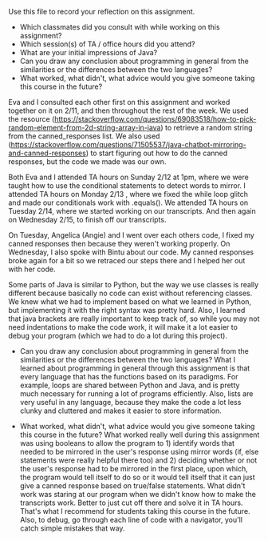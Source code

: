 Use this file to record your reflection on this assignment.

- Which classmates did you consult with while working on this assignment?
- Which session(s) of TA / office hours did you attend?
- What are your initial impressions of Java? 
- Can you draw any conclusion about programming in general from the similarities or the differences between the two languages? 
- What worked, what didn't, what advice would you give someone taking this course in the future?



Eva and I consulted each other first on this assignment and worked together on it on 2/11, and then throughout the rest of the week. We used the resource (https://stackoverflow.com/questions/69083518/how-to-pick-random-element-from-2d-string-array-in-java) to retrieve a random string from the canned_responses list. We also used (https://stackoverflow.com/questions/71505537/java-chatbot-mirroring-and-canned-responses) to start figuring out how to do the canned responses, but the code we made was our own. 


Both Eva and I attended TA hours on Sunday 2/12 at 1pm, where we were taught how to use the conditional statements to detect words to mirror. 
I attended TA hours on Monday 2/13 , where we fixed the while loop glitch and made our conditionals work with .equals().
We attended TA hours on Tuesday 2/14, where we started working on our transcripts. And then again on Wednesday 2/15, to finish off our transcripts.

On Tuesday, Angelica (Angie) and I went over each others code, I fixed my canned responses then because they weren't working properly.
On Wednesday, I also spoke with Bintu about our code. My canned responses broke again for a bit so we retraced our steps there and I helped her out with her code. 

Some parts of Java is similar to Python, but the way we use classes is really different because basically no code can exist without referencing classes. We knew what we had to implement based on what we learned in Python, but implementing it with the right syntax was pretty hard. Also, I learned that java brackets are really important to keep track of, so while you may not need indentations to make the code work, it will make it a lot easier to debug your program (which we had to do a lot during this project).

- Can you draw any conclusion about programming in general from the similarities or the differences between the two languages? 
    What I learned about programming in general through this assignment is that every language that has the functions based on its paradigms. For example, loops are shared between Python and Java, and is pretty much necessary for running a lot of programs efficiently. Also, lists are very useful in any language, because they make the code a lot less clunky and cluttered and makes it easier to store information.

- What worked, what didn't, what advice would you give someone taking this course in the future?
    What worked really well during this assignment was using booleans to allow the program to 1) identify words that needed to be mirrored in the user's response using mirror words (if, else statements were really helpful there too) and 2) deciding whether or not the user's response had to be mirrored in the first place, upon which, the program would tell itself to do so or it would tell itself that it can just give a canned response based on true/false statements. What didn't work was staring at our program when we didn't know how to make the transcripts work. Better to just cut off there and solve it in TA hours. That's what I recommend for students taking this course in the future. Also, to debug, go through each line of code with a navigator, you'll catch simple mistakes that way. 